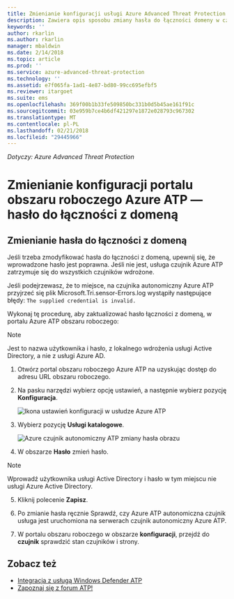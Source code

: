 ```yaml
---
title: Zmienianie konfiguracji usługi Azure Advanced Threat Protection — hasło do łączności z domeną | Dokumentacja firmy Microsoft
description: Zawiera opis sposobu zmiany hasła do łączności domeny w czujnik autonomiczny Azure ATP.
keywords: ''
author: rkarlin
ms.author: rkarlin
manager: mbaldwin
ms.date: 2/14/2018
ms.topic: article
ms.prod: ''
ms.service: azure-advanced-threat-protection
ms.technology: ''
ms.assetid: e7f065fa-1ad1-4e87-bd80-99cc695efbf5
ms.reviewer: itargoet
ms.suite: ems
ms.openlocfilehash: 369f00b1b33fe509850bc331b0d5b45ae161f91c
ms.sourcegitcommit: 03e959b7ce4b6df421297e1872e028793c967302
ms.translationtype: MT
ms.contentlocale: pl-PL
ms.lasthandoff: 02/21/2018
ms.locfileid: "29445966"
---
```

*Dotyczy: Azure Advanced Threat Protection*



# <a name="change-azure-atp-workspace-portal-configuration---domain-connectivity-password"></a>Zmienianie konfiguracji portalu obszaru roboczego Azure ATP — hasło do łączności z domeną



## <a name="change-the-domain-connectivity-password"></a>Zmienianie hasła do łączności z domeną
Jeśli trzeba zmodyfikować hasła do łączności z domeną, upewnij się, że wprowadzone hasło jest poprawna. Jeśli nie jest, usługa czujnik Azure ATP zatrzymuje się do wszystkich czujników wdrożone.

Jeśli podejrzewasz, że to miejsce, na czujnika autonomiczny Azure ATP przyjrzeć się plik Microsoft.Tri.sensor-Errors.log wystąpiły następujące błędy: `The supplied credential is invalid.`

Wykonaj tę procedurę, aby zaktualizować hasło łączności z domeną, w portalu Azure ATP obszaru roboczego:

> [!NOTE]
> Jest to nazwa użytkownika i hasło, z lokalnego wdrożenia usługi Active Directory, a nie z usługi Azure AD.

1.  Otwórz portal obszaru roboczego Azure ATP na uzyskując dostęp do adresu URL obszaru roboczego.

2.  Na pasku narzędzi wybierz opcję ustawień, a następnie wybierz pozycję **Konfiguracja**.

    ![Ikona ustawień konfiguracji w usłudze Azure ATP](media/atp-config-menu.png)

3.  Wybierz pozycję **Usługi katalogowe**.

    ![Azure czujnik autonomiczny ATP zmiany hasła obrazu](media/directory-services.png)

4.  W obszarze **Hasło** zmień hasło.

 > [!NOTE]
 > Wprowadź użytkownika usługi Active Directory i hasło w tym miejscu nie usługi Azure Active Directory.

5.  Kliknij polecenie **Zapisz**.

6.  Po zmianie hasła ręcznie Sprawdź, czy Azure ATP autonomiczna czujnik usługa jest uruchomiona na serwerach czujnik autonomiczny Azure ATP.

7. W portalu obszaru roboczego w obszarze **konfiguracji**, przejdź do **czujnik** sprawdzić stan czujników i strony.

## <a name="see-also"></a>Zobacz też

- [Integracja z usługą Windows Defender ATP](integrate-wd-atp.md)
- [Zapoznaj się z forum ATP!](https://aka.ms/azureatpcommunity)